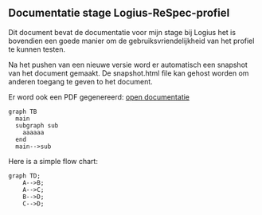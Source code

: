 ## Documentatie stage Logius-ReSpec-profiel

Dit document bevat de documentatie voor mijn stage bij Logius 
het is bovendien een goede manier om de gebruiksvriendelijkheid van het 
<a>profiel</a> te kunnen testen.

Na het pushen van een nieuwe versie word er automatisch een snapshot 
van het document gemaakt. De snapshot.html file kan gehost worden om
anderen toegang te geven to het document.

Er word ook een PDF gegenereerd: [open documentatie](doc.pdf)

```mermaid
graph TB
  main
  subgraph sub
    aaaaaa
  end
  main-->sub
```

Here is a simple flow chart:

```mermaid
graph TD;
    A-->B;
    A-->C;
    B-->D;
    C-->D;
```

